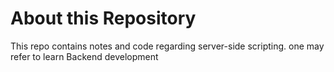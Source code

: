 # About this Repository
This repo contains notes and code regarding server-side scripting. one may refer to learn Backend development 
